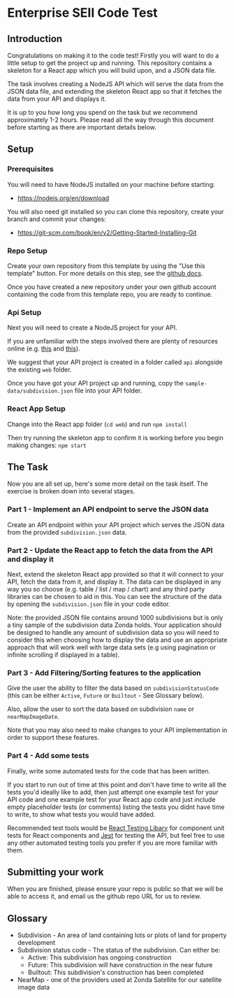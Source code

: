 # Enterprise SEII Code Test

## Introduction

Congratulations on making it to the code test! Firstly you will want to do a little setup to
get the project up and running. This repository contains a skeleton for a React app which you
will build upon, and a JSON data file.

The task involves creating a NodeJS API which will serve the data from the JSON data file,
and extending the skeleton React app so that it fetches the data from your API and displays it.

It is up to you how long you spend on the task but we recommend approximately 1-2 hours. Please read
all the way through this document before starting as there are important details below.

## Setup

### Prerequisites

You will need to have NodeJS installed on your machine before starting:
- https://nodejs.org/en/download

You will also need git installed so you can clone this repository, create your branch
and commit your changes:
- https://git-scm.com/book/en/v2/Getting-Started-Installing-Git


### Repo Setup

Create your own repository from this template by using the "Use this template" button. For more details
on this step, see the [github docs](https://docs.github.com/en/repositories/creating-and-managing-repositories/creating-a-repository-from-a-template).

Once you have created a new repository under your own github account containing the code from this template repo, you are ready to continue.


### Api Setup

Next you will need to create a NodeJS project for your API.

If you are unfamiliar with the steps involved there are plenty of resources online (e.g. [this](https://medium.com/@onejohi/building-a-simple-rest-api-with-nodejs-and-express-da6273ed7ca9) and [this](https://medium.com/@onejohi/building-a-simple-rest-api-with-nodejs-and-express-da6273ed7ca9)).

We suggest that your API project is created in a folder called `api` alongside the existing `web` folder.

Once you have got your API project up and running, copy the `sample-data/subdivision.json` file into your API folder.

### React App Setup

Change into the React app folder (`cd web`) and run `npm install`

Then try running the skeleton app to confirm it is working before you begin making changes: `npm start`

## The Task

Now you are all set up, here's some more detail on the task itself. The exercise is broken down into several stages.

### Part 1 - Implement an API endpoint to serve the JSON data

Create an API endpoint within your API project which serves the JSON data from the provided `subdivision.json` data.

### Part 2 - Update the React app to fetch the data from the API and display it

Next, extend the skeleton React app provided so that it will connect to your API, fetch the data from it, and display it. The data can be displayed in any way you so choose (e.g. table / list / map / chart) and any third party libraries can be chosen to aid in this. You can see the structure of the data by opening the `subdivision.json` file in your code editor.

Note: the provided JSON file contains around 1000 subdivisions but is only a tiny sample of the subdivision data Zonda holds. Your application should be designed to handle any amount of subdivision data so you will need to consider this when choosing how to display the data and use an appropriate approach that will work well with large data sets (e.g using pagination or infinite scrolling if displayed in a table).

### Part 3 - Add Filtering/Sorting features to the application

Give the user the ability to filter the data based on `subdivisionStatusCode` (this can be either `Active`, `Future` 
 or `Builtout` - See Glossary below).
 
Also, allow the user to sort the data based on subdivision `name` or `nearMapImageDate`.

Note that you may also need to make changes to your API implementation in order to support these features.

### Part 4 - Add some tests

Finally, write some automated tests for the code that has been written.

If you start to run out of time at this point and don't have time to write all the tests you'd ideally like to add, then just attempt one example test for your API code and one example test for your React app code and just include empty placeholder tests (or comments) listing the tests you didnt have time to write, to show what tests you would have added.

Recommended test tools would be [React Testing Libary](https://testing-library.com/docs/react-testing-library/intro/) for component unit tests for React components and [Jest](https://jestjs.io/) for testing the API, but feel free to use any other automated testing tools you prefer if you are more familiar with them.

## Submitting your work
When you are finished, please ensure your repo is public so that we will be able to access it, and email us the github repo URL for us to review.

## Glossary

- Subdivision - An area of land containing lots or plots of land for property development
- Subdivision status code - The status of the subdivision. Can either be:
    - Active: This subdivision has ongoing construction
    - Future: This subdivision will have construction in the near future
    - Builtout: This subdivision's construction has been completed
- NearMap - one of the providers used at Zonda Satellite for our satellite image data
